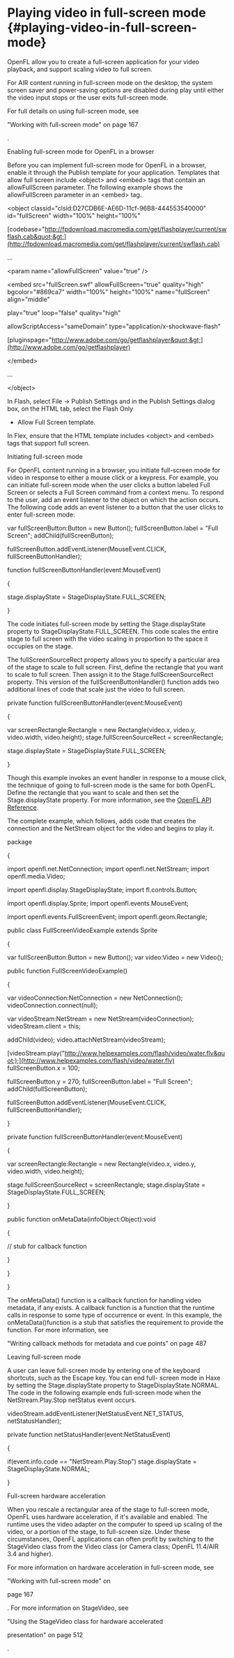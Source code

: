 # Playing video in full-screen mode {#playing-video-in-full-screen-mode}

OpenFL allow you to create a full-screen application for your video playback, and support scaling video to full screen.

For AIR content running in full-screen mode on the desktop, the system screen saver and power-saving options are disabled during play until either the video input stops or the user exits full-screen mode.

For full details on using full-screen mode, see

"Working with full-screen mode" on page 167

.

Enabling full-screen mode for OpenFL in a browser

Before you can implement full-screen mode for OpenFL in a browser, enable it through the Publish template for your application. Templates that allow full screen include &lt;object&gt; and &lt;embed&gt; tags that contain an allowFullScreen parameter. The following example shows the allowFullScreen parameter in an &lt;embed&gt; tag.

&lt;object classid=&quot;clsid:D27CDB6E-AE6D-11cf-96B8-444553540000&quot; id=&quot;fullScreen&quot; width=&quot;100%&quot; height=&quot;100%&quot;

[codebase=&quot;http://fpdownload.macromedia.com/get/flashplayer/current/swflash.cab&quot;&gt;](http://fpdownload.macromedia.com/get/flashplayer/current/swflash.cab)

...

&lt;param name=&quot;allowFullScreen&quot; value=&quot;true&quot; /&gt;

&lt;embed src=&quot;fullScreen.swf&quot; allowFullScreen=&quot;true&quot; quality=&quot;high&quot; bgcolor=&quot;#869ca7&quot; width=&quot;100%&quot; height=&quot;100%&quot; name=&quot;fullScreen&quot; align=&quot;middle&quot;

play=&quot;true&quot; loop=&quot;false&quot; quality=&quot;high&quot;

allowScriptAccess=&quot;sameDomain&quot; type=&quot;application/x-shockwave-flash&quot;

[pluginspage=&quot;http://www.adobe.com/go/getflashplayer&quot;&gt;](http://www.adobe.com/go/getflashplayer)

&lt;/embed&gt;

...

&lt;/object&gt;

In Flash, select File -&gt; Publish Settings and in the Publish Settings dialog box, on the HTML tab, select the Flash Only

- Allow Full Screen template.

In Flex, ensure that the HTML template includes &lt;object&gt; and &lt;embed&gt; tags that support full screen.

Initiating full-screen mode

For OpenFL content running in a browser, you initiate full-screen mode for video in response to either a mouse click or a keypress. For example, you can initiate full-screen mode when the user clicks a button labeled Full Screen or selects a Full Screen command from a context menu. To respond to the user, add an event listener to the object on which the action occurs. The following code adds an event listener to a button that the user clicks to enter full-screen mode:

var fullScreenButton:Button = new Button(); fullScreenButton.label = &quot;Full Screen&quot;; addChild(fullScreenButton);

fullScreenButton.addEventListener(MouseEvent.CLICK, fullScreenButtonHandler);

function fullScreenButtonHandler(event:MouseEvent)

{

stage.displayState = StageDisplayState.FULL_SCREEN;

}

The code initiates full-screen mode by setting the Stage.displayState property to StageDisplayState.FULL_SCREEN. This code scales the entire stage to full screen with the video scaling in proportion to the space it occupies on the stage.

The fullScreenSourceRect property allows you to specify a particular area of the stage to scale to full screen. First, define the rectangle that you want to scale to full screen. Then assign it to the Stage.fullScreenSourceRect property. This version of the fullScreenButtonHandler() function adds two additional lines of code that scale just the video to full screen.

private function fullScreenButtonHandler(event:MouseEvent)

{

var screenRectangle:Rectangle = new Rectangle(video.x, video.y, video.width, video.height); stage.fullScreenSourceRect = screenRectangle;

stage.displayState = StageDisplayState.FULL_SCREEN;

}

Though this example invokes an event handler in response to a mouse click, the technique of going to full-screen mode is the same for both OpenFL. Define the rectangle that you want to scale and then set the Stage.displayState property. For more information, see the [OpenFL API Reference](https://api.openfl.org/openfl/display/Stage.html#displayState).

The complete example, which follows, adds code that creates the connection and the NetStream object for the video and begins to play it.

package

{

import openfl.net.NetConnection; import openfl.net.NetStream; import openfl.media.Video;

import openfl.display.StageDisplayState; import fl.controls.Button;

import openfl.display.Sprite; import openfl.events.MouseEvent;

import openfl.events.FullScreenEvent; import openfl.geom.Rectangle;

public class FullScreenVideoExample extends Sprite

{

var fullScreenButton:Button = new Button(); var video:Video = new Video();

public function FullScreenVideoExample()

{

var videoConnection:NetConnection = new NetConnection(); videoConnection.connect(null);

var videoStream:NetStream = new NetStream(videoConnection); videoStream.client = this;

addChild(video); video.attachNetStream(videoStream);

[videoStream.play(&quot;http://www.helpexamples.com/flash/video/water.flv&quot;);](http://www.helpexamples.com/flash/video/water.flv) fullScreenButton.x = 100;

fullScreenButton.y = 270; fullScreenButton.label = &quot;Full Screen&quot;; addChild(fullScreenButton);

fullScreenButton.addEventListener(MouseEvent.CLICK, fullScreenButtonHandler);

}

private function fullScreenButtonHandler(event:MouseEvent)

{

var screenRectangle:Rectangle = new Rectangle(video.x, video.y, video.width, video.height);

stage.fullScreenSourceRect = screenRectangle; stage.displayState = StageDisplayState.FULL_SCREEN;

}

public function onMetaData(infoObject:Object):void

{

// stub for callback function

}

}

}

The onMetaData() function is a callback function for handling video metadata, if any exists. A callback function is a function that the runtime calls in response to some type of occurrence or event. In this example, the onMetaData()function is a stub that satisfies the requirement to provide the function. For more information, see

"Writing callback methods for metadata and cue points" on page 487

Leaving full-screen mode

A user can leave full-screen mode by entering one of the keyboard shortcuts, such as the Escape key. You can end full- screen mode in Haxe by setting the Stage.displayState property to StageDisplayState.NORMAL. The code in the following example ends full-screen mode when the NetStream.Play.Stop netStatus event occurs.

videoStream.addEventListener(NetStatusEvent.NET_STATUS, netStatusHandler);

private function netStatusHandler(event:NetStatusEvent)

{

if(event.info.code == &quot;NetStream.Play.Stop&quot;) stage.displayState = StageDisplayState.NORMAL;

}

Full-screen hardware acceleration

When you rescale a rectangular area of the stage to full-screen mode, OpenFL uses hardware acceleration, if it&#039;s available and enabled. The runtime uses the video adapter on the computer to speed up scaling of the video, or a portion of the stage, to full-screen size. Under these circumstances, OpenFL applications can often profit by switching to the StageVideo class from the Video class (or Camera class; OpenFL 11.4/AIR 3.4 and higher).

For more information on hardware acceleration in full-screen mode, see

"Working with full-screen mode" on

page 167

. For more information on StageVideo, see

"Using the StageVideo class for hardware accelerated

presentation" on page 512

.